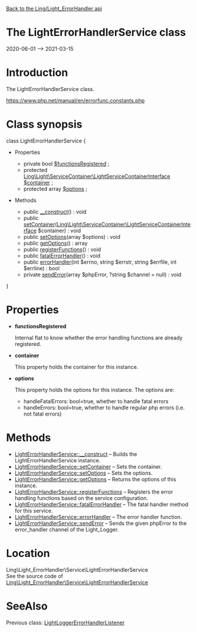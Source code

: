 [Back to the Ling/Light_ErrorHandler api](https://github.com/lingtalfi/Light_ErrorHandler/blob/master/doc/api/Ling/Light_ErrorHandler.md)



The LightErrorHandlerService class
================
2020-06-01 --> 2021-03-15






Introduction
============

The LightErrorHandlerService class.


https://www.php.net/manual/en/errorfunc.constants.php



Class synopsis
==============


class <span class="pl-k">LightErrorHandlerService</span>  {

- Properties
    - private bool [$functionsRegistered](#property-functionsRegistered) ;
    - protected [Ling\Light\ServiceContainer\LightServiceContainerInterface](https://github.com/lingtalfi/Light/blob/master/doc/api/Ling/Light/ServiceContainer/LightServiceContainerInterface.md) [$container](#property-container) ;
    - protected array [$options](#property-options) ;

- Methods
    - public [__construct](https://github.com/lingtalfi/Light_ErrorHandler/blob/master/doc/api/Ling/Light_ErrorHandler/Service/LightErrorHandlerService/__construct.md)() : void
    - public [setContainer](https://github.com/lingtalfi/Light_ErrorHandler/blob/master/doc/api/Ling/Light_ErrorHandler/Service/LightErrorHandlerService/setContainer.md)([Ling\Light\ServiceContainer\LightServiceContainerInterface](https://github.com/lingtalfi/Light/blob/master/doc/api/Ling/Light/ServiceContainer/LightServiceContainerInterface.md) $container) : void
    - public [setOptions](https://github.com/lingtalfi/Light_ErrorHandler/blob/master/doc/api/Ling/Light_ErrorHandler/Service/LightErrorHandlerService/setOptions.md)(array $options) : void
    - public [getOptions](https://github.com/lingtalfi/Light_ErrorHandler/blob/master/doc/api/Ling/Light_ErrorHandler/Service/LightErrorHandlerService/getOptions.md)() : array
    - public [registerFunctions](https://github.com/lingtalfi/Light_ErrorHandler/blob/master/doc/api/Ling/Light_ErrorHandler/Service/LightErrorHandlerService/registerFunctions.md)() : void
    - public [fatalErrorHandler](https://github.com/lingtalfi/Light_ErrorHandler/blob/master/doc/api/Ling/Light_ErrorHandler/Service/LightErrorHandlerService/fatalErrorHandler.md)() : void
    - public [errorHandler](https://github.com/lingtalfi/Light_ErrorHandler/blob/master/doc/api/Ling/Light_ErrorHandler/Service/LightErrorHandlerService/errorHandler.md)(int $errno, string $errstr, string $errfile, int $errline) : bool
    - private [sendError](https://github.com/lingtalfi/Light_ErrorHandler/blob/master/doc/api/Ling/Light_ErrorHandler/Service/LightErrorHandlerService/sendError.md)(array $phpError, ?string $channel = null) : void

}




Properties
=============

- <span id="property-functionsRegistered"><b>functionsRegistered</b></span>

    Internal flat to know whether the error handling functions are already registered.
    
    

- <span id="property-container"><b>container</b></span>

    This property holds the container for this instance.
    
    

- <span id="property-options"><b>options</b></span>

    This property holds the options for this instance.
    The options are:
    
    - handleFatalErrors: bool=true, whether to handle fatal errors
    - handleErrors: bool=true, whether to handle regular php errors (i.e. not fatal errors)
    
    



Methods
==============

- [LightErrorHandlerService::__construct](https://github.com/lingtalfi/Light_ErrorHandler/blob/master/doc/api/Ling/Light_ErrorHandler/Service/LightErrorHandlerService/__construct.md) &ndash; Builds the LightErrorHandlerService instance.
- [LightErrorHandlerService::setContainer](https://github.com/lingtalfi/Light_ErrorHandler/blob/master/doc/api/Ling/Light_ErrorHandler/Service/LightErrorHandlerService/setContainer.md) &ndash; Sets the container.
- [LightErrorHandlerService::setOptions](https://github.com/lingtalfi/Light_ErrorHandler/blob/master/doc/api/Ling/Light_ErrorHandler/Service/LightErrorHandlerService/setOptions.md) &ndash; Sets the options.
- [LightErrorHandlerService::getOptions](https://github.com/lingtalfi/Light_ErrorHandler/blob/master/doc/api/Ling/Light_ErrorHandler/Service/LightErrorHandlerService/getOptions.md) &ndash; Returns the options of this instance.
- [LightErrorHandlerService::registerFunctions](https://github.com/lingtalfi/Light_ErrorHandler/blob/master/doc/api/Ling/Light_ErrorHandler/Service/LightErrorHandlerService/registerFunctions.md) &ndash; Registers the error handling functions based on the service configuration.
- [LightErrorHandlerService::fatalErrorHandler](https://github.com/lingtalfi/Light_ErrorHandler/blob/master/doc/api/Ling/Light_ErrorHandler/Service/LightErrorHandlerService/fatalErrorHandler.md) &ndash; The fatal handler method for this service.
- [LightErrorHandlerService::errorHandler](https://github.com/lingtalfi/Light_ErrorHandler/blob/master/doc/api/Ling/Light_ErrorHandler/Service/LightErrorHandlerService/errorHandler.md) &ndash; The error handler function.
- [LightErrorHandlerService::sendError](https://github.com/lingtalfi/Light_ErrorHandler/blob/master/doc/api/Ling/Light_ErrorHandler/Service/LightErrorHandlerService/sendError.md) &ndash; Sends the given phpError to the error_handler channel of the Light_Logger.





Location
=============
Ling\Light_ErrorHandler\Service\LightErrorHandlerService<br>
See the source code of [Ling\Light_ErrorHandler\Service\LightErrorHandlerService](https://github.com/lingtalfi/Light_ErrorHandler/blob/master/Service/LightErrorHandlerService.php)



SeeAlso
==============
Previous class: [LightLoggerErrorHandlerListener](https://github.com/lingtalfi/Light_ErrorHandler/blob/master/doc/api/Ling/Light_ErrorHandler/Light_Logger/LightLoggerErrorHandlerListener.md)<br>
